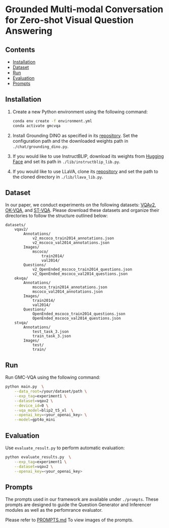 # Grounded Multi-modal Conversation for Zero-shot Visual Question Answering

## Contents

- [Installation](#installation)
- [Dataset](#dataset)
- [Run](#run)
- [Evaluation](#evaluation)
- [Prompts](#prompts)

## Installation

1. Create a new Python environment using the following command:

    ```bash
    conda env create -f environment.yml
    conda activate gmcvqa
    ```

2. Install Grounding DINO as specified in its [repository](https://github.com/IDEA-Research/GroundingDINO). Set the configuration path and the downloaded weights path in `./chat/grounding_dino.py`.

3. If you would like to use InstructBLIP, download its weights from [Hugging Face](https://huggingface.co/Salesforce/instructblip-flan-t5-xl) and set its path in `./lib/instructblip_lib.py`.

4. If you would like to use LLaVA, clone its [repository](https://github.com/haotian-liu/LLaVA) and set the path to the cloned directory in `./lib/llava_lib.py`.

## Dataset

In our paper, we conduct experiments on the following datasets: [VQAv2](https://visualqa.org/), [OK-VQA](https://okvqa.allenai.org/), and [ST-VQA](https://rrc.cvc.uab.es/?ch=11). Please download these datasets and organize their directories to follow the structure outlined below:

```
datasets/
    vqav2/
        Annotations/
            v2_mscoco_train2014_annotations.json
            v2_mscoco_val2014_annotations.json
        Images/
            mscoco/
                train2014/
                val2014/
        Questions/
            v2_OpenEnded_mscoco_train2014_questions.json
            v2_OpenEnded_mscoco_val2014_questions.json
    okvqa/
        Annotations/
            mscoco_train2014_annotations.json
            mscoco_val2014_annotations.json
        Images/
            train2014/
            val2014/
        Questions/
            OpenEnded_mscoco_train2014_questions.json
            OpenEnded_mscoco_val2014_questions.json
    stvqa/
        Annotations/
            test_task_3.json
            train_task_3.json
        Images/
            test/
            train/
```

## Run

Run GMC-VQA using the following command:

```bash
python main.py  \
    --data_root=/your/dataset/path \
    --exp_tag=experiment1 \
    --dataset=vqav2 \
    --device_id=0 \
    --vqa_model=blip2_t5_xl  \
    --openai_key=<your_openai_key> \
    --model=gpt4o_mini
```

## Evaluation

Use `evaluate_result.py` to perform automatic evaluation:

```bash
python evaluate_results.py  \
    --exp_tag=experiment1 \
    --dataset=vqav2 \
    --openai_key=<your_openai_key>
```

## Prompts

The prompts used in our framework are available under `./prompts`. These prompts are designed to guide the Question Generator and Inferencer modules as well as the perfomrance evaluator.

Please refer to [PROMPTS.md](PROMPTS.md) To view images of the prompts.